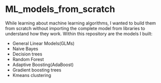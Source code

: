 # ML_models_from_scratch

While learning about machine learning algorithms, I wanted to build them from scratch without importing the complete model from libraries to understand how they work. Within this repository are the models I built: <br>

- General Linear Models(GLMs)
- Naive Bayes
- Decision trees
- Random Forest
- Adaptive Boosting(AdaBoost)
- Gradient boosting trees
- Kmeans clustering
